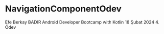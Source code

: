 # NavigationComponentOdev
 Efe Berkay BADIR Android Developer Bootcamp with Kotlin 18 Şubat 2024 4. Ödev
